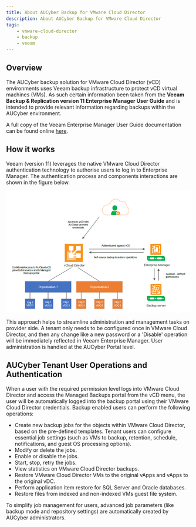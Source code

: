 ```yaml
---
title: About AUCyber Backup for VMware Cloud Director
description: About AUCyber Backup for VMware Cloud Director
tags: 
    - vmware-cloud-director
    - backup
    - veeam
---
```


## Overview

The AUCyber backup solution for VMware Cloud Director (vCD) environments uses Veeam backup infrastructure to protect vCD virtual machines (VMs). As such certain information been taken from the **Veeam Backup & Replication version 11 Enterprise Manager User Guide** and is intended to provide relevant information regarding backups within the AUCyber environment.

A full copy of the Veeam Enterprise Manager User Guide documentation can be found online [here](https://helpcenter.veeam.com/docs/backup/em/em_working_with_vcd_vms.html?ver=110).

## How it works

Veeam (version 11) leverages the native VMware Cloud Director authentication technology to authorise users to log in to Enterprise Manager. The authentication process and components interactions are shown in the figure below.

![How It Works](./assets/how_it_works.png)

This approach helps to streamline administration and management tasks on provider side. A tenant only needs to be configured once in VMware Cloud Director, and then any change like a new password or a 'Disable' operation will be immediately reflected in Veeam Enterprise Manager. User administration is handled at the AUCyber Portal level.

## AUCyber Tenant User Operations and Authentication

When a user with the required permission level logs into VMware Cloud Director and access the Managed Backups portal from the vCD menu, the user will be automatically logged into the backup portal using their VMware Cloud Director credentials. Backup enabled users can perform the following operations:

- Create new backup jobs for the objects within VMware Cloud Director, based on the pre-defined templates. Tenant users can configure essential job settings (such as VMs to backup, retention, schedule, notifications, and guest OS processing options).
- Modify or delete the jobs.
- Enable or disable the jobs.
- Start, stop, retry the jobs.
- View statistics on VMware Cloud Director backups.
- Restore VMware Cloud Director VMs to the original vApps and vApps to the original vDC.
- Perform application item restore for SQL Server and Oracle databases.
- Restore files from indexed and non-indexed VMs guest file system.

To simplify job management for users, advanced job parameters (like backup mode and repository settings) are automatically created by AUCyber administrators.